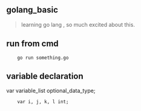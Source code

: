 ## golang_basic
> learning go lang , so much excited about this.

## run from cmd

```
    go run something.go

```
## variable declaration
var variable_list optional_data_type;
```
    var i, j, k, l int;
```

